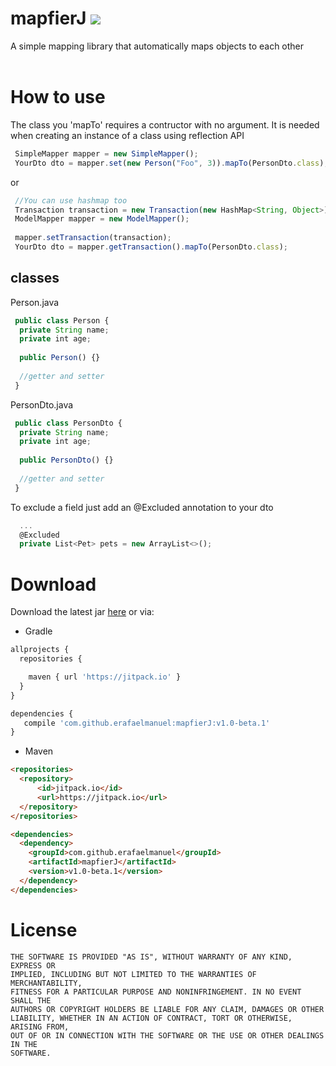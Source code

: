 # mapfierJ [![](https://jitpack.io/v/erafaelmanuel/mapfierJ.svg)](https://jitpack.io/#erafaelmanuel/mapfierJ)
 A simple mapping library that automatically maps objects to each other
 <br />
 <br />
 
# How to use
The class you 'mapTo' requires a contructor with no argument. It is needed when creating an instance of a class using reflection API
```js
 SimpleMapper mapper = new SimpleMapper();
 YourDto dto = mapper.set(new Person("Foo", 3)).mapTo(PersonDto.class);
```
or
```js
 //You can use hashmap too
 Transaction transaction = new Transaction(new HashMap<String, Object>);
 ModelMapper mapper = new ModelMapper();
 
 mapper.setTransaction(transaction);
 YourDto dto = mapper.getTransaction().mapTo(PersonDto.class);
```
## classes

Person.java
```js
 public class Person {
  private String name;
  private int age;
  
  public Person() {}
  
  //getter and setter
 }
```

PersonDto.java
```js
 public class PersonDto {
  private String name;
  private int age;
  
  public PersonDto() {}
  
  //getter and setter
 }
```

To exclude a field just add an @Excluded annotation to your dto
```js
  ...
  @Excluded
  private List<Pet> pets = new ArrayList<>();
```

# Download
Download the latest jar [here](https://jitpack.io/#erafaelmanuel/mapfierJ) or via:

* Gradle

```js
allprojects {
  repositories {

    maven { url 'https://jitpack.io' }
  }
}
```

```js
dependencies {
   compile 'com.github.erafaelmanuel:mapfierJ:v1.0-beta.1'
}
```

* Maven

```html
<repositories>
  <repository>
      <id>jitpack.io</id>
      <url>https://jitpack.io</url>
  </repository>
</repositories>
```

```html
<dependencies>
  <dependency>
    <groupId>com.github.erafaelmanuel</groupId>
    <artifactId>mapfierJ</artifactId>
    <version>v1.0-beta.1</version>
  </dependency>
</dependencies>
```

# License

```
THE SOFTWARE IS PROVIDED "AS IS", WITHOUT WARRANTY OF ANY KIND, EXPRESS OR
IMPLIED, INCLUDING BUT NOT LIMITED TO THE WARRANTIES OF MERCHANTABILITY,
FITNESS FOR A PARTICULAR PURPOSE AND NONINFRINGEMENT. IN NO EVENT SHALL THE
AUTHORS OR COPYRIGHT HOLDERS BE LIABLE FOR ANY CLAIM, DAMAGES OR OTHER
LIABILITY, WHETHER IN AN ACTION OF CONTRACT, TORT OR OTHERWISE, ARISING FROM,
OUT OF OR IN CONNECTION WITH THE SOFTWARE OR THE USE OR OTHER DEALINGS IN THE
SOFTWARE.
```

